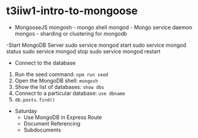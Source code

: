 # t3iiw1-intro-to-mongoose

- MongooseJS
mongosh - mongo shell
mongod - Mongo service daemon
mongos - sharding or clustering for mongodb

-Start MongoDB Server
sudo service mongod start
sudo service mongod status
sudo service mongod stop
sudo service mongod restart

- Connect to the database
1. Run the seed command: `npm run seed`
2. Open the MongoDB shell: `mongosh`
3. Show the list of databases: `show dbs`
4. Connect to a particular database: `use dbname`
5. `db.posts.find()`

- Saturday
    - Use MongoDB in Express Route
    - Document Referencing
    - Subdocuments